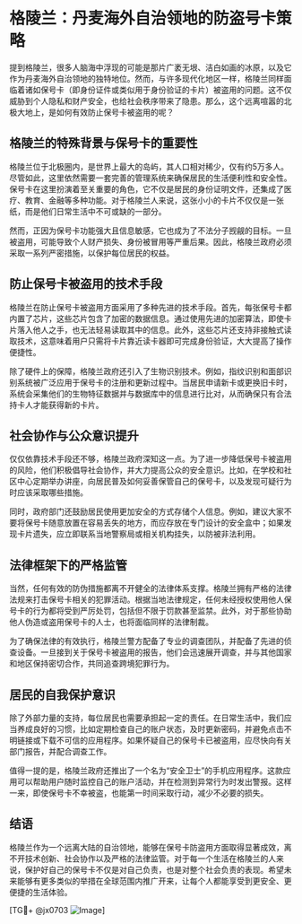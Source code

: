 # 格陵兰：丹麦海外自治领地的防盗号卡策略

提到格陵兰，很多人脑海中浮现的可能是那片广袤无垠、洁白如画的冰原，以及它作为丹麦海外自治领地的独特地位。然而，与许多现代化地区一样，格陵兰同样面临着诸如保号卡（即身份证件或类似用于身份验证的卡片）被盗用的问题。这不仅威胁到个人隐私和财产安全，也给社会秩序带来了隐患。那么，这个远离喧嚣的北极大地上，是如何有效防止保号卡被盗用的呢？

## 格陵兰的特殊背景与保号卡的重要性

格陵兰位于北极圈内，是世界上最大的岛屿，其人口相对稀少，仅有约5万多人。尽管如此，这里依然需要一套完善的管理系统来确保居民的生活便利性和安全性。保号卡在这里扮演着至关重要的角色，它不仅是居民的身份证明文件，还集成了医疗、教育、金融等多种功能。对于格陵兰人来说，这张小小的卡片不仅仅是一张纸，而是他们日常生活中不可或缺的一部分。

然而，正因为保号卡功能强大且信息敏感，它也成为了不法分子觊觎的目标。一旦被盗用，可能导致个人财产损失、身份被冒用等严重后果。因此，格陵兰政府必须采取一系列严密措施，以保护每位居民的权益。

## 防止保号卡被盗用的技术手段

格陵兰在防止保号卡被盗用方面采用了多种先进的技术手段。首先，每张保号卡都内置了芯片，这些芯片包含了加密的数据信息。通过使用先进的加密算法，即使卡片落入他人之手，也无法轻易读取其中的信息。此外，这些芯片还支持非接触式读取技术，这意味着用户只需将卡片靠近读卡器即可完成身份验证，大大提高了操作便捷性。

除了硬件上的保障，格陵兰政府还引入了生物识别技术。例如，指纹识别和面部识别系统被广泛应用于保号卡的注册和更新过程中。当居民申请新卡或更换旧卡时，系统会采集他们的生物特征数据并与数据库中的信息进行比对，从而确保只有合法持卡人才能获得新的卡片。

## 社会协作与公众意识提升

仅仅依靠技术手段还不够，格陵兰政府深知这一点。为了进一步降低保号卡被盗用的风险，他们积极倡导社会协作，并大力提高公众的安全意识。比如，在学校和社区中心定期举办讲座，向居民普及如何妥善保管自己的保号卡，以及发现可疑行为时应该采取哪些措施。

同时，政府部门还鼓励居民使用更加安全的方式存储个人信息。例如，建议大家不要将保号卡随意放置在容易丢失的地方，而应存放在专门设计的安全盒中；如果发现卡片遗失，应立即联系当地警察局或相关机构挂失，以防被非法利用。

## 法律框架下的严格监管

当然，任何有效的防伪措施都离不开健全的法律体系支撑。格陵兰拥有严格的法律法规来打击保号卡相关的犯罪活动。根据当地法律规定，任何未经授权使用他人保号卡的行为都将受到严厉处罚，包括但不限于罚款甚至监禁。此外，对于那些协助他人伪造或盗用保号卡的人士，也将面临同样的法律制裁。

为了确保法律的有效执行，格陵兰警方配备了专业的调查团队，并配备了先进的侦查设备。一旦接到关于保号卡被盗用的报告，他们会迅速展开调查，并与其他国家和地区保持密切合作，共同追查跨境犯罪行为。

## 居民的自我保护意识

除了外部力量的支持，每位居民也需要承担起一定的责任。在日常生活中，我们应当养成良好的习惯，比如定期检查自己的账户状态，及时更新密码，并避免点击不明链接或下载不可信的应用程序。如果怀疑自己的保号卡已被盗用，应尽快向有关部门报告，并配合调查工作。

值得一提的是，格陵兰政府还推出了一个名为“安全卫士”的手机应用程序。这款应用可以帮助用户随时监控自己的账户活动，并在检测到异常行为时发出警报。这样一来，即使保号卡不幸被盗，也能第一时间采取行动，减少不必要的损失。

## 结语

格陵兰作为一个远离大陆的自治领地，能够在保号卡防盗用方面取得显著成效，离不开技术创新、社会协作以及严格的法律监管。对于每一个生活在格陵兰的人来说，保护好自己的保号卡不仅是对自己负责，也是对整个社会负责的表现。希望未来能够有更多类似的举措在全球范围内推广开来，让每个人都能享受到更安全、更便捷的生活体验。

[TG💪+ @jx0703 ![Image](https://github.com/user-attachments/assets/dbca1d08-cadb-493c-b0ec-ad6f7a83f270)]